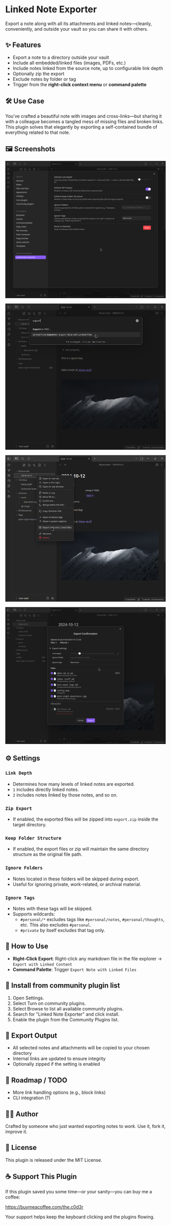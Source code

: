 # Linked Note Exporter

Export a note along with all its attachments and linked notes—cleanly, conveniently, and outside your vault so you can share it with others.

## ✨ Features

-   Export a note to a directory outside your vault
-   Include all embedded/linked files (images, PDFs, etc.)
-   Include notes linked from the source note, up to configurable link depth
-   Optionally zip the export
-   Exclude notes by folder or tag
-   Trigger from the **right-click context menu** or **command palette**

## 🛠️ Use Case

You’ve crafted a beautiful note with images and cross-links—but sharing it with a colleague becomes a tangled mess of missing files and broken links. This plugin solves that elegantly by exporting a self-contained bundle of everything related to that note.

## 🖼️ Screenshots

![Configuration options](assets/config.png)

![Command Palette](assets/command-palette.png)

![File Menu](assets/file-menu.png)

![Export Modal](assets/export-modal.png)

## ⚙️ Settings

### `Link Depth`

-   Determines how many levels of linked notes are exported.
-   `1` includes directly linked notes.
-   `2` includes notes linked by those notes, and so on.

### `Zip Export`

-   If enabled, the exported files will be zipped into `export.zip` inside the target directory.

### `Keep Folder Structure`

-   If enabled, the export files or zip will maintain the same directory structure as the original file path.

### `Ignore Folders`

-   Notes located in these folders will be skipped during export.
-   Useful for ignoring private, work-related, or archival material.

### `Ignore Tags`

-   Notes with these tags will be skipped.
-   Supports wildcards:
    -   `#personal/*` excludes tags like `#personal/notes`, `#personal/thoughts`, etc. This also excludes `#personal`.
    -   `#private` by itself excludes that tag only.

## 🧭 How to Use

-   **Right-Click Export**: Right-click any markdown file in the file explorer → `Export with Linked Content`
-   **Command Palette**: Trigger `Export Note with Linked Files`

## 🧪 Install from community plugin list

1. Open Settings.
2. Select Turn on community plugins.
3. Select Browse to list all available community plugins.
4. Search for "Linked Note Exporter" and click install.
5. Enable the plugin from the Community Plugins list.

## 📁 Export Output

-   All selected notes and attachments will be copied to your chosen directory
-   Internal links are updated to ensure integrity
-   Optionally zipped if the setting is enabled

## 📌 Roadmap / TODO

-   More link handling options (e.g., block links)
-   CLI integration (?)

## 🧑‍💻 Author

Crafted by someone who just wanted exporting notes to _work_.
Use it, fork it, improve it.

## 📄 License

This plugin is released under the MIT License.

## ☕ Support This Plugin

If this plugin saved you some time—or your sanity—you can buy me a coffee:

<https://buymeacoffee.com/the.c0d3r>

Your support helps keep the keyboard clicking and the plugins flowing.
